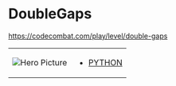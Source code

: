 # DoubleGaps 

https://codecombat.com/play/level/double-gaps
<table>
<tr>
<td>

![Hero Picture](hero.png?raw=true "Hero Picture")

</td>
<td>
<ul>
<li>

[PYTHON](DoubleGaps.py)

</li>
</td>
</tr>
<table>